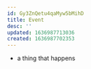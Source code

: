 ```yaml
---
id: Gy3ZnQetu4qaMyw5bMihD
title: Event
desc: ''
updated: 1636987713036
created: 1636987702353
---
```


- a thing that happens

